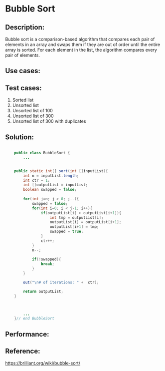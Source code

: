 # Bubble Sort

##    Description:
Bubble sort is a comparison​-based algorithm that compares each pair of elements in an array and swaps them if they are out of order until the entire array is sorted. For each element in the list, the algorithm compares every pair of elements.

##    Use cases:
##    Test cases:

1. Sorted list
2. Unsorted list
3. Unsorted list of 100
4. Unsorted list of 300
5. Unsorted list of 300 with duplicates

##    Solution:

```java

    public class BubbleSort {
        ...


    public static int[] sort(int []inputList){
        int n = inputList.length;
        int ctr = 1;
        int []outputList = inputList;
        boolean swapped = false;
        
        for(int j=n; j > 0; j--){   
            swapped = false;
            for(int i=0; i < j-1; i++){   
                if(outputList[i] > outputList[i+1]){
                    int tmp = outputList[i];
                    outputList[i] = outputList[i+1];
                    outputList[i+1] = tmp;
                    swapped = true;
                }                                
                ctr++;
            }    
            n--;
            
            if(!swapped){ 
                break; 
            }
        }    

        out("\n# of iterations: " +  ctr);

        return outputList;
    }



        ...
    }// end BubbleSort
```

##    Performance:
##    Reference:

https://brilliant.org/wiki/bubble-sort/